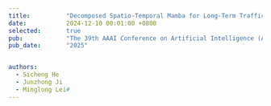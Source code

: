 ```yaml
---
title:          "Decomposed Spatio-Temporal Mamba for Long-Term Traffic Prediction"
date:           2024-12-10 00:01:00 +0800
selected:       true
pub:            "The 39th AAAI Conference on Artificial Intelligence (AAAI 2025)"
pub_date:       "2025"


authors:
  - Sicheng He
  - Junzhong Ji
  - Minglong Lei#
---
```

